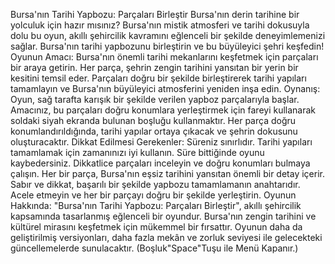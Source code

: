 Bursa'nın Tarihi Yapbozu: Parçaları Birleştir 
Bursa'nın derin tarihine bir yolculuk için hazır mısınız? Bursa'nın mistik atmosferi ve tarihi dokusuyla dolu bu oyun, akıllı şehircilik kavramını eğlenceli bir şekilde deneyimlemenizi sağlar. Bursa'nın tarihi yapbozunu birleştirin ve bu büyüleyici şehri keşfedin! 
Oyunun Amacı: 
Bursa'nın önemli tarihi mekanlarını keşfetmek için parçaları bir araya getirin. Her parça, şehrin zengin tarihini yansıtan bir yerin bir kesitini temsil eder. Parçaları doğru bir şekilde birleştirerek tarihi yapıları tamamlayın ve Bursa'nın büyüleyici atmosferini yeniden inşa edin. 
Oynanış: 
Oyun, sağ tarafta karışık bir şekilde verilen yapboz parçalarıyla başlar. Amacınız, bu parçaları doğru konumlara yerleştirmek için fareyi kullanarak soldaki siyah ekranda bulunan boşluğu kullanmaktır. Her parça doğru konumlandırıldığında, tarihi yapılar ortaya çıkacak ve şehrin dokusunu oluşturacaktır. 
Dikkat Edilmesi Gerekenler: 
Süreniz sınırlıdır. Tarihi yapıları tamamlamak için zamanınızı iyi kullanın. Süre bittiğinde oyunu kaybedersiniz. 
Dikkatlice parçaları inceleyin ve doğru konumları bulmaya çalışın. Her bir parça, Bursa'nın eşsiz tarihini yansıtan önemli bir detay içerir. 
Sabır ve dikkat, başarılı bir şekilde yapbozu tamamlamanın anahtarıdır. Acele etmeyin ve her bir parçayı doğru bir şekilde yerleştirin. 
Oyunun Hakkında: 
"Bursa'nın Tarihi Yapbozu: Parçaları Birleştir", akıllı şehircilik kapsamında tasarlanmış eğlenceli bir oyundur. Bursa'nın zengin tarihini ve kültürel mirasını keşfetmek için mükemmel bir fırsattır. Oyunun daha da geliştirilmiş versiyonları, daha fazla mekân ve zorluk seviyesi ile gelecekteki güncellemelerde sunulacaktır. 
(Boşluk"Space"Tuşu ile Menü Kapanır.) 
